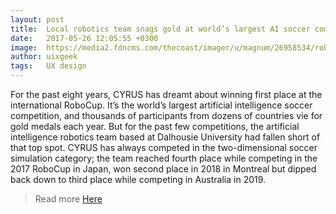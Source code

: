 ```yaml
---
layout: post
title:  Local robotics team snags gold at world’s largest AI soccer competition
date:   2017-05-26 12:05:55 +0300
image:  https://media2.fdncms.com/thecoast/imager/u/magnum/26958534/robot.png
author: uixgeek
tags:   UX design
---
```


For the past eight years, CYRUS has dreamt about winning first place at the international RoboCup. It’s the world’s largest artificial intelligence soccer competition, and thousands of participants from dozens of countries vie for gold medals each year. But for the past few competitions, the artificial intelligence robotics team based at Dalhousie University had fallen short of that top spot. CYRUS has always competed in the two-dimensional soccer simulation category; the team reached fourth place while competing in the 2017 RoboCup in Japan, won second place in 2018 in Montreal but dipped back down to third place while competing in Australia in 2019.

> Read more [Here](https://www.thecoast.ca/halifax/local-robotics-team-snags-gold-at-worlds-largest-ai-soccer-competition/Content?oid=26958526)